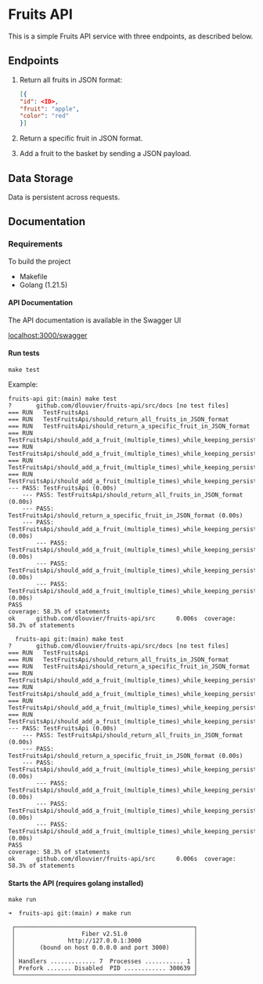 # Fruits API

This is a simple Fruits API service with three endpoints, as described below.

## Endpoints

1. Return all fruits in JSON format:

   ```json
   [{
   "id": <ID>,
   "fruit": "apple",
   "color": "red"
   }]
   ```

1. Return a specific fruit in JSON format.

1. Add a fruit to the basket by sending a JSON payload.

## Data Storage

Data is persistent across requests.

## Documentation

### Requirements

To build the project

- Makefile
- Golang (1.21.5)

#### API Documentation

The API documentation is available in the Swagger UI

[localhost:3000/swagger](http://localhost:3000/swagger)

#### Run tests

`make test`

Example:

```shell
fruits-api git:(main) make test
?       github.com/dlouvier/fruits-api/src/docs [no test files]
=== RUN   TestFruitsApi
=== RUN   TestFruitsApi/should_return_all_fruits_in_JSON_format
=== RUN   TestFruitsApi/should_return_a_specific_fruit_in_JSON_format
=== RUN   TestFruitsApi/should_add_a_fruit_(multiple_times)_while_keeping_persistency_across_requests
=== RUN   TestFruitsApi/should_add_a_fruit_(multiple_times)_while_keeping_persistency_across_requests/current_size_should_be_1
=== RUN   TestFruitsApi/should_add_a_fruit_(multiple_times)_while_keeping_persistency_across_requests/current_size_should_be_2
=== RUN   TestFruitsApi/should_add_a_fruit_(multiple_times)_while_keeping_persistency_across_requests/should_return_contain_both_fruits
--- PASS: TestFruitsApi (0.00s)
    --- PASS: TestFruitsApi/should_return_all_fruits_in_JSON_format (0.00s)
    --- PASS: TestFruitsApi/should_return_a_specific_fruit_in_JSON_format (0.00s)
    --- PASS: TestFruitsApi/should_add_a_fruit_(multiple_times)_while_keeping_persistency_across_requests (0.00s)
        --- PASS: TestFruitsApi/should_add_a_fruit_(multiple_times)_while_keeping_persistency_across_requests/current_size_should_be_1 (0.00s)
        --- PASS: TestFruitsApi/should_add_a_fruit_(multiple_times)_while_keeping_persistency_across_requests/current_size_should_be_2 (0.00s)
        --- PASS: TestFruitsApi/should_add_a_fruit_(multiple_times)_while_keeping_persistency_across_requests/should_return_contain_both_fruits (0.00s)
PASS
coverage: 58.3% of statements
ok      github.com/dlouvier/fruits-api/src      0.006s  coverage: 58.3% of statements

  fruits-api git:(main) make test
?       github.com/dlouvier/fruits-api/src/docs [no test files]
=== RUN   TestFruitsApi
=== RUN   TestFruitsApi/should_return_all_fruits_in_JSON_format
=== RUN   TestFruitsApi/should_return_a_specific_fruit_in_JSON_format
=== RUN   TestFruitsApi/should_add_a_fruit_(multiple_times)_while_keeping_persistency_across_requests
=== RUN   TestFruitsApi/should_add_a_fruit_(multiple_times)_while_keeping_persistency_across_requests/current_size_should_be_1
=== RUN   TestFruitsApi/should_add_a_fruit_(multiple_times)_while_keeping_persistency_across_requests/current_size_should_be_2
=== RUN   TestFruitsApi/should_add_a_fruit_(multiple_times)_while_keeping_persistency_across_requests/should_return_contain_both_fruits
--- PASS: TestFruitsApi (0.00s)
    --- PASS: TestFruitsApi/should_return_all_fruits_in_JSON_format (0.00s)
    --- PASS: TestFruitsApi/should_return_a_specific_fruit_in_JSON_format (0.00s)
    --- PASS: TestFruitsApi/should_add_a_fruit_(multiple_times)_while_keeping_persistency_across_requests (0.00s)
        --- PASS: TestFruitsApi/should_add_a_fruit_(multiple_times)_while_keeping_persistency_across_requests/current_size_should_be_1 (0.00s)
        --- PASS: TestFruitsApi/should_add_a_fruit_(multiple_times)_while_keeping_persistency_across_requests/current_size_should_be_2 (0.00s)
        --- PASS: TestFruitsApi/should_add_a_fruit_(multiple_times)_while_keeping_persistency_across_requests/should_return_contain_both_fruits (0.00s)
PASS
coverage: 58.3% of statements
ok      github.com/dlouvier/fruits-api/src      0.006s  coverage: 58.3% of statements

```

#### Starts the API (requires golang installed)

`make run`

```shell
➜  fruits-api git:(main) ✗ make run

 ┌───────────────────────────────────────────────────┐
 │                   Fiber v2.51.0                   │
 │               http://127.0.0.1:3000               │
 │       (bound on host 0.0.0.0 and port 3000)       │
 │                                                   │
 │ Handlers ............. 7  Processes ........... 1 │
 │ Prefork ....... Disabled  PID ............ 300639 │
 └───────────────────────────────────────────────────┘
```
